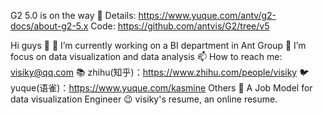 G2 5.0 is on the way 🚀
Details: https://www.yuque.com/antv/g2-docs/about-g2-5.x
Code: https://github.com/antvis/G2/tree/v5


Hi guys 👋
🔭 I’m currently working on a BI department in Ant Group
🌱 I’m focus on data visualization and data analysis
📫 How to reach me: visiky@qq.com
📚 zhihu(知乎)：https://www.zhihu.com/people/visiky
🐦 yuque(语雀)：https://www.yuque.com/kasmine
Others
🤔 A Job Model for data visualization Engineer
😉 visiky's resume, an online resume.
